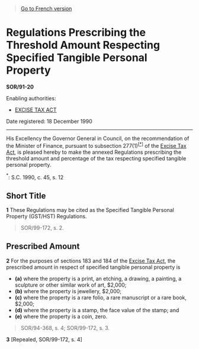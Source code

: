 > [Go to French version](/fr/Règlements/Décrets,%20ordonnances%20et%20règlements%20statutaires/91/20.md)

# Regulations Prescribing the Threshold Amount Respecting Specified Tangible Personal Property

**SOR/91-20**

Enabling authorities: 
- [EXCISE TAX ACT](/en/Acts/Revised%20Statutes%20of%20Canada/E/E-15.md)

Date registered: 18 December 1990

----------

His Excellency the Governor General in Council, on the recommendation of the Minister of Finance, pursuant to subsection 277(1)<sup><a href='#a_e'>[*]</a></sup> of the [Excise Tax Act](/en/Acts/Revised%20Statutes%20of%20Canada/E/E-15.md), is pleased hereby to make the annexed Regulations prescribing the threshold amount and percentage of the tax respecting specified tangible personal property.

<a name='a_e'><sup>*</sup></a>: S.C. 1990, c. 45, s. 12<br />




## Short Title


**1** These Regulations may be cited as the Specified Tangible Personal Property (GST/HST) Regulations.
> SOR/99-172, s. 2.





## Prescribed Amount


**2** For the purposes of sections 183 and 184 of the [Excise Tax Act](/en/Acts/Revised%20Statutes%20of%20Canada/E/E-15.md), the prescribed amount in respect of specified tangible personal property is
- **(a)** where the property is a print, an etching, a drawing, a painting, a sculpture or other similar work of art, $2,000;
- **(b)** where the property is jewellery, $2,000;
- **(c)** where the property is a rare folio, a rare manuscript or a rare book, $2,000;
- **(d)** where the property is a stamp, the face value of the stamp; and
- **(e)** where the property is a coin, zero.
> SOR/94-368, s. 4; SOR/99-172, s. 3.




**3** [Repealed, SOR/99-172, s. 4]



